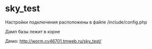 # sky_test

Настройки подключения расположены в файле /include/config.php

Дамп базы лежит в корне

Демо:
http://worm.cv46701.tmweb.ru/sky_test/

